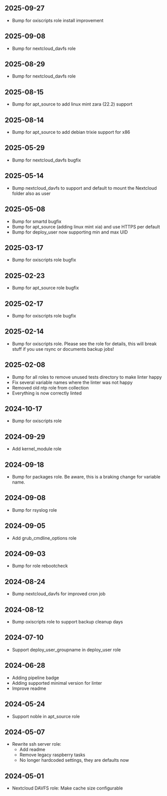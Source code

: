 ## 2025-09-27
* Bump for oxiscripts role install improvement

## 2025-09-08
* Bump for nextcloud_davfs role

## 2025-08-29
* Bump for nextcloud_davfs role

## 2025-08-15
* Bump for apt_source to add linux mint zara (22.2) support

## 2025-08-14
* Bump for apt_source to add debian trixie support for x86

## 2025-05-29
* Bump for nextcloud_davfs bugfix

## 2025-05-14
* Bump nextcloud_davfs to support and default to mount the Nextcloud folder also as user

## 2025-05-08
* Bump for smartd bugfix
* Bump for apt_source (adding linux mint xia) and use HTTPS per default
* Bump for deploy_user now supporting min and max UID

## 2025-03-17
* Bump for oxiscripts role bugfix

## 2025-02-23
* Bump for apt_source role bugfix

## 2025-02-17
* Bump for oxiscripts role bugfix

## 2025-02-14
* Bump for oxiscripts role. Please see the role for details, this will break stuff if you use rsync or documents backup jobs!

## 2025-02-08
* Bump for all roles to remove unused tests directory to make linter happy
* Fix several variable names where the linter was not happy
* Removed old ntp role from collection
* Everything is now correctly linted

## 2024-10-17
* Bump for oxiscripts role

## 2024-09-29
* Add kernel_module role

## 2024-09-18
* Bump for packages role. Be aware, this is a braking change for variable name.

## 2024-09-08
* Bump for rsyslog role

## 2024-09-05
* Add grub_cmdline_options role

## 2024-09-03
* Bump for role rebootcheck

## 2024-08-24
* Bump nextcloud_davfs for improved cron job

## 2024-08-12
* Bump oxiscripts role to support backup cleanup days

## 2024-07-10
* Support deploy_user_groupname in deploy_user role

## 2024-06-28
* Adding pipeline badge
* Adding supported minimal version for linter
* Improve readme

## 2024-05-24
* Support noble in apt_source role

## 2024-05-07
* Rewrite ssh server role:
  * Add readme
  * Remove legacy raspberry tasks
  * No longer hardcoded settings, they are defaults now

## 2024-05-01
* Nextcloud DAVFS role: Make cache size configurable
